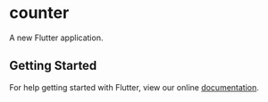 # counter

A new Flutter application.

## Getting Started

For help getting started with Flutter, view our online
[documentation](https://flutter.io/).
